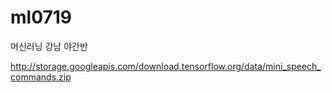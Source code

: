 # ml0719
머신러닝 강남 야간반

http://storage.googleapis.com/download.tensorflow.org/data/mini_speech_commands.zip
